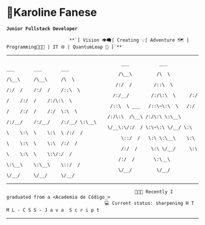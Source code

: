 # 🧩Karoline Fanese 

**`Junior Fullstack Developer`**

                           **`[ Vision 👁‍🗨| Creating 💡| Adventure 🗺 | Programming👩🏾‍💻 | IT 🌐 | QuantumLeap 🎯 ]`**

__________________________________________________________________________________


                                              ___           ___           ___       ___       ___     
                                             /\__\         /\  \         /\__\     /\__\     /\  \ 
                                            /:/  /        /::\  \       /:/  /    /:/  /    /::\  \   
                                           /:/__/        /:/\:\  \     /:/  /    /:/  /    /:/\:\  \
                                          /::\  \ ___   /::\~\:\  \   /:/  /    /:/  /    /:/  \:\  \
                                         /:/\:\  /\__\ /:/\:\ \:\__\ /:/__/    /:/__/    /:/__/ \:\__\
                                         \/__\:\/:/  / \:\~\:\ \/__/ \:\  \    \:\  \    \:\  \ /:/  /
                                              \::/  /   \:\ \:\__\    \:\  \    \:\  \    \:\  /:/  / 
                                              /:/  /     \:\ \/__/     \:\  \    \:\  \    \:\/:/  /
                                             /:/  /       \:\__\        \:\__\    \:\__\    \::/  /    
                                             \/__/         \/__/         \/__/     \/__/     \/__/ 
__________________________________________________________________________________

                                                   👩🏾‍🎓 Recently I graduated from a <Academia de Código_>
                                        💻 Current status: sharpening H T M L - C S S - J a v a  S c r i p t

__________________________________________________________________________________
